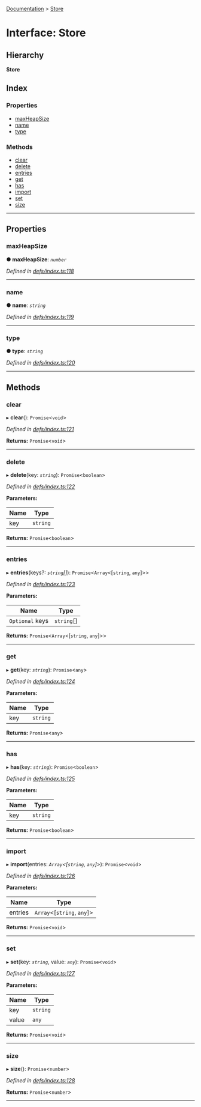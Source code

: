 [Documentation](../README.md) > [Store](../interfaces/store.md)

# Interface: Store

## Hierarchy

**Store**

## Index

### Properties

* [maxHeapSize](store.md#maxheapsize)
* [name](store.md#name)
* [type](store.md#type)

### Methods

* [clear](store.md#clear)
* [delete](store.md#delete)
* [entries](store.md#entries)
* [get](store.md#get)
* [has](store.md#has)
* [import](store.md#import)
* [set](store.md#set)
* [size](store.md#size)

---

## Properties

<a id="maxheapsize"></a>

###  maxHeapSize

**● maxHeapSize**: *`number`*

*Defined in [defs/index.ts:118](https://github.com/badbatch/cachemap/blob/412f22b/packages/core/src/defs/index.ts#L118)*

___
<a id="name"></a>

###  name

**● name**: *`string`*

*Defined in [defs/index.ts:119](https://github.com/badbatch/cachemap/blob/412f22b/packages/core/src/defs/index.ts#L119)*

___
<a id="type"></a>

###  type

**● type**: *`string`*

*Defined in [defs/index.ts:120](https://github.com/badbatch/cachemap/blob/412f22b/packages/core/src/defs/index.ts#L120)*

___

## Methods

<a id="clear"></a>

###  clear

▸ **clear**(): `Promise`<`void`>

*Defined in [defs/index.ts:121](https://github.com/badbatch/cachemap/blob/412f22b/packages/core/src/defs/index.ts#L121)*

**Returns:** `Promise`<`void`>

___
<a id="delete"></a>

###  delete

▸ **delete**(key: *`string`*): `Promise`<`boolean`>

*Defined in [defs/index.ts:122](https://github.com/badbatch/cachemap/blob/412f22b/packages/core/src/defs/index.ts#L122)*

**Parameters:**

| Name | Type |
| ------ | ------ |
| key | `string` |

**Returns:** `Promise`<`boolean`>

___
<a id="entries"></a>

###  entries

▸ **entries**(keys?: *`string`[]*): `Promise`<`Array`<[`string`, `any`]>>

*Defined in [defs/index.ts:123](https://github.com/badbatch/cachemap/blob/412f22b/packages/core/src/defs/index.ts#L123)*

**Parameters:**

| Name | Type |
| ------ | ------ |
| `Optional` keys | `string`[] |

**Returns:** `Promise`<`Array`<[`string`, `any`]>>

___
<a id="get"></a>

###  get

▸ **get**(key: *`string`*): `Promise`<`any`>

*Defined in [defs/index.ts:124](https://github.com/badbatch/cachemap/blob/412f22b/packages/core/src/defs/index.ts#L124)*

**Parameters:**

| Name | Type |
| ------ | ------ |
| key | `string` |

**Returns:** `Promise`<`any`>

___
<a id="has"></a>

###  has

▸ **has**(key: *`string`*): `Promise`<`boolean`>

*Defined in [defs/index.ts:125](https://github.com/badbatch/cachemap/blob/412f22b/packages/core/src/defs/index.ts#L125)*

**Parameters:**

| Name | Type |
| ------ | ------ |
| key | `string` |

**Returns:** `Promise`<`boolean`>

___
<a id="import"></a>

###  import

▸ **import**(entries: *`Array`<[`string`, `any`]>*): `Promise`<`void`>

*Defined in [defs/index.ts:126](https://github.com/badbatch/cachemap/blob/412f22b/packages/core/src/defs/index.ts#L126)*

**Parameters:**

| Name | Type |
| ------ | ------ |
| entries | `Array`<[`string`, `any`]> |

**Returns:** `Promise`<`void`>

___
<a id="set"></a>

###  set

▸ **set**(key: *`string`*, value: *`any`*): `Promise`<`void`>

*Defined in [defs/index.ts:127](https://github.com/badbatch/cachemap/blob/412f22b/packages/core/src/defs/index.ts#L127)*

**Parameters:**

| Name | Type |
| ------ | ------ |
| key | `string` |
| value | `any` |

**Returns:** `Promise`<`void`>

___
<a id="size"></a>

###  size

▸ **size**(): `Promise`<`number`>

*Defined in [defs/index.ts:128](https://github.com/badbatch/cachemap/blob/412f22b/packages/core/src/defs/index.ts#L128)*

**Returns:** `Promise`<`number`>

___

